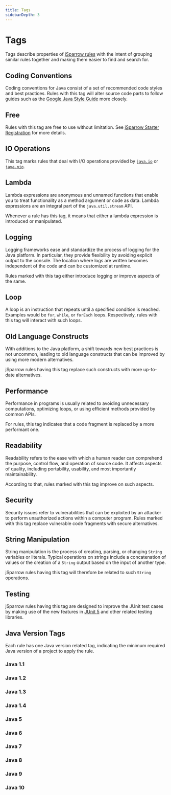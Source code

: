 ```yaml
---
title: Tags
sidebarDepth: 3
---
```


# Tags

Tags describe properties of [jSparrow rules](/rules/) with the intent of grouping similar rules together and making them easier to find and search for. 

## Coding Conventions

Coding conventions for Java consist of a set of recommended code styles and best practices. 
Rules with this tag will alter source code parts to follow guides such as the [Google Java Style Guide](https://google.github.io/styleguide/javaguide.html) more closely. 

<Tag tag-name="Coding Conventions" />

## Free

Rules with this tag are free to use without limitation. See [jSparrow Starter Registration](/eclipse/jsparrow-starter-registration.html) for more details.

<Tag tag-name="Free" />

## IO Operations

This tag marks rules that deal with I/O operations provided by [`java.io`](https://docs.oracle.com/javase/8/docs/api/java/io/package-summary.html) or [`java.nio`](https://docs.oracle.com/javase/8/docs/api/java/nio/package-summary.html). 

<Tag tag-name="IO Operations" />

## Lambda

Lambda expressions are anonymous and unnamed functions that enable you to treat functionality as a method argument or code as data. Lambda expressions are an integral part of the `java.util.stream` API.  

Whenever a rule has this tag, it means that either a lambda expression is introduced or manipulated. 

<Tag tag-name="Lambda" />

## Logging

Logging frameworks ease and standardize the process of logging for the Java platform. In particular, they provide flexibility by avoiding explicit output to the console. The location where logs are written becomes independent of the code and can be customized at runtime.

Rules marked with this tag either introduce logging or improve aspects of the same. 

<Tag tag-name="Logging" />

## Loop

A loop is an instruction that repeats until a specified condition is reached. Examples would be `for`, `while`, or `forEach` loops. Respectively, rules with this tag will interact with such loops. 

<Tag tag-name="Loop" />

## Old Language Constructs

With additions to the Java platform, a shift towards new best practices is not uncommon, leading to old language constructs that can be improved by using more modern alternatives. 

jSparrow rules having this tag replace such constructs with more up-to-date alternatives. 

<Tag tag-name="Old Language Constructs" />

## Performance

Performance in programs is usually related to avoiding unnecessary computations, optimizing loops, or using efficient methods provided by common APIs. 

For rules, this tag indicates that a code fragment is replaced by a more performant one. 

<Tag tag-name="Performance" />

## Readability

Readability refers to the ease with which a human reader can comprehend the purpose, control flow, and operation of source code. It affects aspects of quality, including portability, usability, and most importantly maintainability.

According to that, rules marked with this tag improve on such aspects. 

<Tag tag-name="Readability" />

## Security

Security issues refer to vulnerabilities that can be exploited by an attacker to perform unauthorized actions within a computer program. 
Rules marked with this tag replace vulnerable code fragments with secure alternatives. 

<Tag tag-name="Security" />

## String Manipulation

String manipulation is the process of creating, parsing, or changing `String` variables or literals. Typical operations on strings include a concatenation of values or the creation of a `String` output based on the input of another type. 

jSparrow rules having this tag will therefore be related to such `String` operations. 

<Tag tag-name="String Manipulation" />

## Testing
jSparrow rules having this tag are designed to improve the JUnit test cases by making use of the new features in [JUnit 5](https://junit.org/junit5/docs/current/user-guide/) and other related testing libraries. 
<tag tag-name="Testing"/>

## Java Version Tags

Each rule has one Java version related tag, indicating the minimum required Java version of a project to apply the rule. 

### Java 1.1

<Tag tag-name="Java 1.1" />

### Java 1.2 

<Tag tag-name="Java 1.2" />

### Java 1.3

<Tag tag-name="Java 1.3" />

### Java 1.4

<Tag tag-name="Java 1.4" />

### Java 5

<Tag tag-name="Java 5" />

### Java 6

<Tag tag-name="Java 6" />

### Java 7

<Tag tag-name="Java 7" />

### Java 8

<Tag tag-name="Java 8" />

### Java 9

<Tag tag-name="Java 9" />

### Java 10

<Tag tag-name="Java 10" />